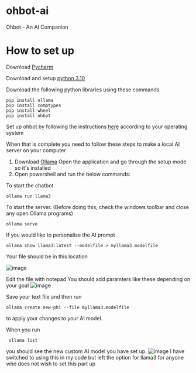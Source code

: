 # ohbot-ai
Ohbot - An AI Companion

# How to set up
Download [Pycharm](https://www.jetbrains.com/pycharm/download/?section=windows)

Download and setup [python 3.10](https://www.python.org/downloads/release/python-3100/)

Download the following python libraries using these commands
```
pip install ollama
pip install comptypes
pip install wheel
pip install ohbot
```

Set up ohbot by following the instructions [here](https://github.com/ohbot/ohbot-python/tree/master) according to your operating system

When that is complete you need to follow these steps to make a local AI server on your computer
1. Download [Ollama](https://ollama.com/)
Open the application and go through the setup mode so it's installed
2. Open powershell and run the below commands:

To start the chatbot
```
ollama run llama3
```
To start the server. (Before doing this, check the windows toolbar and close any open Ollama programs)
```
ollama serve
```

If you would like to personalise the AI prompt 
```
ollama show llama3:latest --modelfile > myllama3.modelfile
```
Your file should be in this location 

![image](https://github.com/user-attachments/assets/fad576c5-e827-40d3-8443-8b3b5779f7bb)

Edit the file with notepad
You should add paramters like these depending on your goal
![image](https://github.com/user-attachments/assets/c99af10b-4169-42df-bdf9-3a72820d68e5)

Save your text file and then run 
```
ollama create new-phi --file myllama3.modelfile
```
to apply your changes to your AI model.

When you run 
```
 ollama list
```
you should see the new custom AI model you have set up. 
![image](https://github.com/user-attachments/assets/2394a6c9-a0e6-4afa-a8e2-faf095a45f45)
I have switched to using this in my code but left the option for llama3 for anyone who does not wish to set this part up

